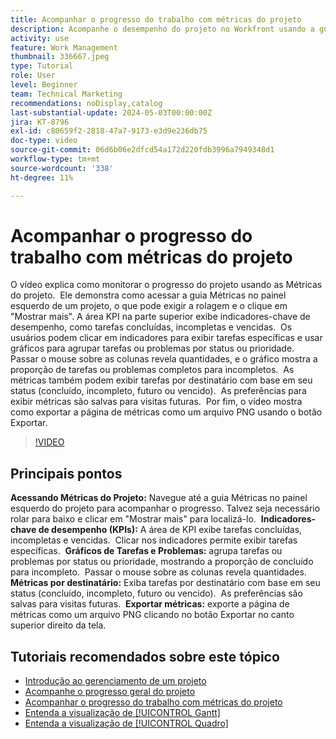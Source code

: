 ```yaml
---
title: Acompanhar o progresso do trabalho com métricas do projeto
description: Acompanhe o desempenho do projeto no Workfront usando a guia Métricas para acessar KPIs, gráficos de tarefas e problemas, métricas por responsável e opções de exportação para um monitoramento eficiente do progresso.
activity: use
feature: Work Management
thumbnail: 336667.jpeg
type: Tutorial
role: User
level: Beginner
team: Technical Marketing
recommendations: noDisplay,catalog
last-substantial-update: 2024-05-03T00:00:00Z
jira: KT-8796
exl-id: c80659f2-2818-47a7-9173-e3d9e236db75
doc-type: video
source-git-commit: 06d6b06e2dfcd54a172d220fdb3996a7949348d1
workflow-type: tm+mt
source-wordcount: '338'
ht-degree: 11%

---
```


# Acompanhar o progresso do trabalho com métricas do projeto

O vídeo explica como monitorar o progresso do projeto usando as Métricas do projeto. &#x200B; Ele demonstra como acessar a guia Métricas no painel esquerdo de um projeto, o que pode exigir a rolagem e o clique em &quot;Mostrar mais&quot;. A área KPI na parte superior exibe indicadores-chave de desempenho, como tarefas concluídas, incompletas e vencidas. &#x200B; Os usuários podem clicar em indicadores para exibir tarefas específicas e usar gráficos para agrupar tarefas ou problemas por status ou prioridade. &#x200B; Passar o mouse sobre as colunas revela quantidades, e o gráfico mostra a proporção de tarefas ou problemas completos para incompletos. &#x200B; As métricas também podem exibir tarefas por destinatário com base em seu status (concluído, incompleto, futuro ou vencido). &#x200B; As preferências para exibir métricas são salvas para visitas futuras. &#x200B; Por fim, o vídeo mostra como exportar a página de métricas como um arquivo PNG usando o botão Exportar. &#x200B;


>[!VIDEO](https://video.tv.adobe.com/v/336667/?quality=12&learn=on&enablevpops)

## Principais pontos

**Acessando Métricas do Projeto:** Navegue até a guia Métricas no painel esquerdo do projeto para acompanhar o progresso. &#x200B; Talvez seja necessário rolar para baixo e clicar em &quot;Mostrar mais&quot; para localizá-lo. &#x200B;
**Indicadores-chave de desempenho (KPIs):** A área de KPI exibe tarefas concluídas, incompletas e vencidas. &#x200B; Clicar nos indicadores permite exibir tarefas específicas. &#x200B;
**Gráficos de Tarefas e Problemas:** agrupa tarefas ou problemas por status ou prioridade, mostrando a proporção de concluído para incompleto. &#x200B; Passar o mouse sobre as colunas revela quantidades. &#x200B;
**Métricas por destinatário:** Exiba tarefas por destinatário com base em seu status (concluído, incompleto, futuro ou vencido). &#x200B; As preferências são salvas para visitas futuras. &#x200B;
**Exportar métricas:** exporte a página de métricas como um arquivo PNG clicando no botão Exportar no canto superior direito da tela. &#x200B;



## Tutoriais recomendados sobre este tópico

* [Introdução ao gerenciamento de um projeto](/help/manage-work/projects/getting-started-manage-a-project.md)
* [Acompanhe o progresso geral do projeto](/help/manage-work/projects/track-overall-project-progress.md)
* [Acompanhar o progresso do trabalho com métricas do projeto](/help/manage-work/projects/track-work-progress-with-project-metrics.md)
* [Entenda a visualização de [!UICONTROL Gantt]](/help/manage-work/projects/understand-the-gantt-view.md)
* [Entenda a visualização de [!UICONTROL Quadro]](/help/manage-work/projects/understand-the-board-view.md)
